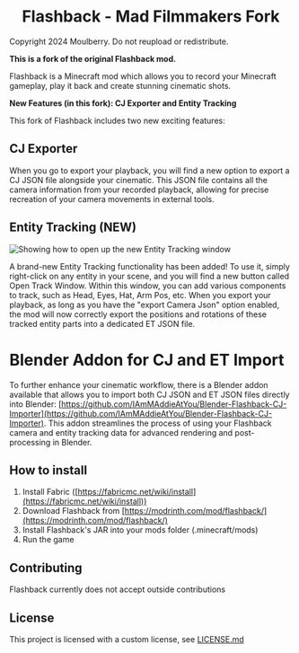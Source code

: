 <h1 align="center">Flashback - Mad Filmmakers Fork</h1>

Copyright 2024 Moulberry. Do not reupload or redistribute.

**This is a fork of the original Flashback mod.**

Flashback is a Minecraft mod which allows you to record your Minecraft gameplay, play it back and create stunning cinematic shots.

**New Features (in this fork): CJ Exporter and Entity Tracking**

This fork of Flashback includes two new exciting features:

## CJ Exporter

When you go to export your playback, you will find a new option to export a CJ JSON file alongside your cinematic. This JSON file contains all the camera information from your recorded playback, allowing for precise recreation of your camera movements in external tools.

## Entity Tracking (NEW)
![Showing how to open up the new Entity Tracking window](https://media4.giphy.com/media/v1.Y2lkPTc5MGI3NjExazFkODdrbmtvZG9wMHBscjBkamJ3dWNvN3lsYTN5d21kZnEwY2l6MCZlcD12MV9pbnRlcm5hbF9naWZfYnlfaWQmY3Q9Zw/MXM9mN11EoFdd9C2bJ/giphy.gif)

A brand-new Entity Tracking functionality has been added! To use it, simply right-click on any entity in your scene, and you will find a new button called Open Track Window. Within this window, you can add various components to track, such as Head, Eyes, Hat, Arm Pos, etc. When you export your playback, as long as you have the "export Camera Json" option enabled, the mod will now correctly export the positions and rotations of these tracked entity parts into a dedicated ET JSON file.

# Blender Addon for CJ and ET Import
To further enhance your cinematic workflow, there is a Blender addon available that allows you to import both CJ JSON and ET JSON files directly into Blender:  [https://github.com/IAmMAddieAtYou/Blender-Flashback-CJ-Importer](https://github.com/IAmMAddieAtYou/Blender-Flashback-CJ-Importer). This addon streamlines the process of using your Flashback camera and entity tracking data for advanced rendering and post-processing in Blender.

## How to install
1. Install Fabric ([https://fabricmc.net/wiki/install](https://fabricmc.net/wiki/install))
2. Download Flashback from [https://modrinth.com/mod/flashback/](https://modrinth.com/mod/flashback/)
3. Install Flashback's JAR into your mods folder (.minecraft/mods)
4. Run the game

## Contributing

Flashback currently does not accept outside contributions

## License

This project is licensed with a custom license, see [LICENSE.md](https://github.com/Moulberry/Flashback/blob/master/LICENSE.md)

